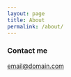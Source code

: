 ```yaml
---
layout: page
title: About
permalink: /about/
---
```

[comment]: # (### More Information)



### Contact me

[email@domain.com](mailto:hew.a.reid@gmail.com)